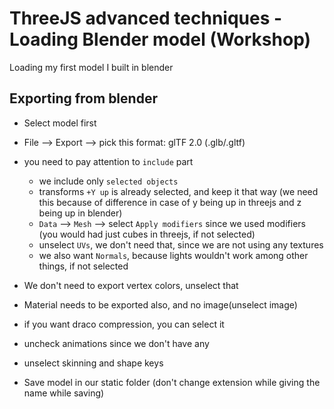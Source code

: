 # ThreeJS advanced techniques - Loading Blender model (Workshop)

Loading my first model I built in blender

## Exporting from blender

- Select model first
- File --> Export -->  pick this format:  glTF 2.0 (.glb/.gltf)
- you need to pay attention to `include` part
  - we include only `selected objects`
  - transforms `+Y up` is already selected, and keep it that way (we need this because of difference in case of y being up in threejs and z being up in blender)
  - `Data` --> `Mesh` --> select  `Apply modifiers` since we used modifiers (you would had just cubes in threejs, if not selected)
  - unselect `UVs`, we don't need that, since we are not using any textures
  - we also want `Normals`, because lights wouldn't work among other things, if not selected
- We don't need to export vertex colors, unselect that
- Material needs to be exported also, and no image(unselect image)
- if you want draco compression, you can select it
- uncheck animations since we don't have any
- unselect skinning and shape keys

- Save model in our static folder (don't change extension while giving the name while saving)
